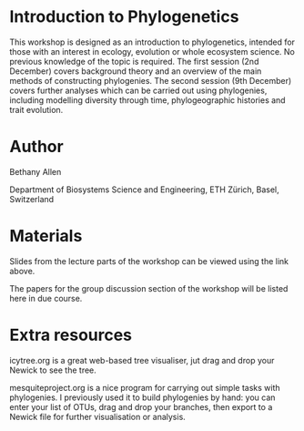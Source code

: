 # Introduction to Phylogenetics

This workshop is designed as an introduction to phylogenetics, intended for those with an interest in ecology, evolution or whole ecosystem science. No previous knowledge of the topic is required. The first session (2nd December) covers background theory and an overview of the main methods of constructing phylogenies. The second session (9th December) covers further analyses which can be carried out using phylogenies, including modelling diversity through time, phylogeographic histories and trait evolution.

# Author

Bethany Allen

Department of Biosystems Science and Engineering, ETH Zürich, Basel, Switzerland

# Materials

Slides from the lecture parts of the workshop can be viewed using the link above.

The papers for the group discussion section of the workshop will be listed here in due course.

# Extra resources

icytree.org is a great web-based tree visualiser, jut drag and drop your Newick to see the tree.

mesquiteproject.org is a nice program for carrying out simple tasks with phylogenies. I previously used it to build phylogenies by hand: you can enter your list of OTUs, drag and drop your branches, then export to a Newick file for further visualisation or analysis.
